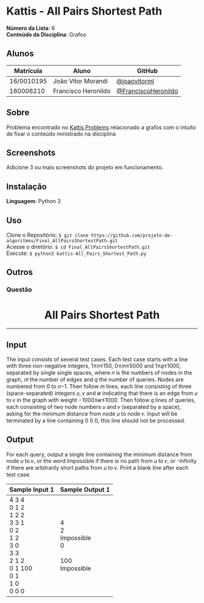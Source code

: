 # Kattis - All Pairs Shortest Path

**Número da Lista**: 6 <br>
**Conteúdo da Disciplina**: Grafos <br>

## Alunos
|Matrícula | Aluno | GitHub |
| -- | -- | -- |
| 16/0010195 | João Vítor Morandi | [@joaovitorml](https://github.com/joaovitorml) |
| 160006210 | Francisco Heronildo | [@FranciscoHeronildo](https://github.com/FranciscoHeronildo) |

## Sobre
Problema encontrado no [Kattis Problems](https://open.kattis.com/problems/allpairspath) relacionado a grafos com o intuito de fixar o conteúdo ministrado na disciplina

## Screenshots

Adicione 3 ou mais screenshots do projeto em funcionamento.

## Instalação

**Linguagem**: Python 3 <br>

## Uso

Clone o Repositório: `$ git clone https://github.com/projeto-de-algoritmos/Final_AllPairsShortestPath.git` </br>
Acesse o diretório: `$ cd Final_AllPairsShortestPath.git` </br>
Execute: `$ python3 kattis-All_Pairs_Shortest_Path.py` </br>

## Outros

### Questão

<h1><center>All Pairs Shortest Path</center></h1>

---

<h2>Input</h2>

<p>The input consists of several test cases. Each test case starts with a line with three non-negative integers, 1≤𝑛≤150, 0≤𝑚≤5000 and 1≤𝑞≤1000, separated by single single spaces, where 𝑛 is the numbers of nodes in the graph, 𝑚 the number of edges and 𝑞 the number of queries. Nodes are numbered from 0 to 𝑛−1. Then follow 𝑚 lines, each line consisting of three (space-separated) integers 𝑢, 𝑣 and 𝑤 indicating that there is an edge from 𝑢 to 𝑣 in the graph with weight −1000≤𝑤≤1000. Then follow 𝑞 lines of queries, each consisting of two node numbers 𝑢 and 𝑣 (separated by a space), asking for the minimum distance from node 𝑢 to node 𝑣. Input will be terminated by a line containing 0 0 0, this line should not be processed.</p>

<h2>Output</h2>

<p>For each query, output a single line containing the minimum distance from node 𝑢 to 𝑣, or the word Impossible if there is no path from 𝑢 to 𝑣, or -Infinity if there are arbitrarily short paths from 𝑢 to 𝑣. Print a blank line after each test case.</p>

| Sample Input 1 | Sample Output 1 |
| :-- | :-- |
| 4 3 4 </br> 0 1 2 </br> 1 2 2 </br> 3 3 1 </br> 0 2 </br> 1 2 </br> 3 0 </br> 3 3 </br> 2 1 2 </br> 0 1 100 </br> 0 1 </br> 1 0 </br> 0 0 0 | 4 </br> 2 </br> Impossible </br> 0 </br> </br> 100 </br> Impossible |
